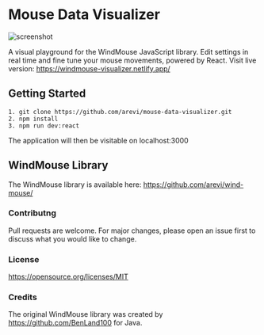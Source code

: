 # Mouse Data Visualizer

![screenshot](https://i.imgur.com/cEnMa0o.png)


A visual playground for the WindMouse JavaScript library. Edit settings in real time and fine tune your mouse movements, powered by React.
Visit live version: https://windmouse-visualizer.netlify.app/

## Getting Started

```
1. git clone https://github.com/arevi/mouse-data-visualizer.git
2. npm install
3. npm run dev:react
```

The application will then be visitable on localhost:3000

## WindMouse Library

The WindMouse library is available here: https://github.com/arevi/wind-mouse/

### Contributng

Pull requests are welcome. For major changes, please open an issue first to discuss what you would like to change.

### License

https://opensource.org/licenses/MIT

### Credits

The original WindMouse library was created by https://github.com/BenLand100 for Java.
